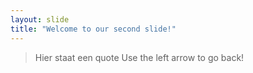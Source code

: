 ```yaml
---
layout: slide
title: "Welcome to our second slide!"
---
```

> Hier staat een quote
Use the left arrow to go back!
